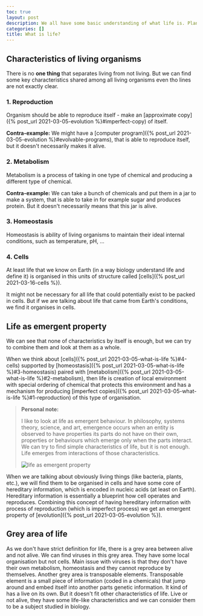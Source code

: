 ```yaml
---
toc: true
layout: post
description: We all have some basic understanding of what life is. Plant, insect or person are alive, but a rock is not. But what is the characteristic that separates living from not living? From practical point of view, if we would send probe into outer space, land on some planet and we could do any measurement, how could we say that this planet has life?
categories: []
title: What is life?
---
```


## Characteristics of living organisms
There is no **one thing** that separates living from not living. But we can find some key characteristics shared among all living organisms even tho lines are not exactly clear.

### 1. Reproduction
Organism should be able to reproduce itself - make an [approximate copy]({% post_url 2021-03-05-evolution %}#imperfect-copy) of itself.

**Contra-example:**
We might have a [computer program]({% post_url 2021-03-05-evolution %}#evolvable-programs), that is able to reproduce itself, but it doesn't necessarily makes it alive.

### 2. Metabolism
Metabolism is a process of taking in one type of chemical and producing a different type of chemical.

**Contra-example:**
We can take a bunch of chemicals and put them in a jar to make a system, that is able to take in for example sugar and produces protein. But it doesn't necessarily means that this jar is alive.

### 3. Homeostasis
Homeostasis is ability of living organisms to maintain their ideal internal conditions, such as temperature, pH, ...

### 4. Cells
At least life that we know on Earth (in a way biology understand life and define it) is organised in this units of structure called [cells]({% post_url 2021-03-16-cells %}).

It might not be necessary for all life that could potentially exist to be packed in cells. But if we are talking about life that came from Earth's conditions, we find it organises in cells.

## Life as emergent property

We can see that none of characteristics by itself is enough, but we can try to combine them and look at them as a whole.

When we think about [cells]({% post_url 2021-03-05-what-is-life %}#4-cells)  supported by [homeostasis]({% post_url 2021-03-05-what-is-life %}#3-homeostasis) paired with [metabolism]({% post_url 2021-03-05-what-is-life %}#2-metabolism), then life is creation of local environment with special ordering of chemical that protects this environment and has a mechanism for producing [imperfect copies]({% post_url 2021-03-05-what-is-life %}#1-reproduction) of this type of organisation.

> **Personal note:**
>
> I like to look at life as emergent behaviour.
> In philosophy, systems theory, science, and art, emergence occurs when an entity is observed to have properties its parts do not have on their own, properties or behaviours which emerge only when the parts interact.
> We can try to find simple characteristics of life, but it is not enough. Life emerges from interactions of those characteristics.
>
> ![life as emergent property](https://www.thwink.org/sustain/glossary/images/EmergentBehavior_Diagram.png)

When we are talking about obviously living things (like bacteria, plants, etc.), we will find them to be organised in cells and have some core of hereditary information, which is encoded in nucleic acids (at least on Earth). Hereditary information is essentially a blueprint how cell operates and reproduces. Combining this concept of having hereditary information with process of reproduction (which is imperfect process) we get an emergent property of [evolution]({% post_url 2021-03-05-evolution %}).

## Grey area of life

As we don't have strict definition for life, there is a grey area between alive and not alive. We can find viruses in this grey area. They have some local organisation but not cells. Main issue with viruses is that they don't have their own metabolism, homeostasis and they cannot reproduce by themselves.
Another grey area is transposable elements. Transposable element is a small piece of information (coded in a chemicals) that jump around and embed itself into another parts genetic information. It kind of has a live on its own. But it doesn't fit other characteristics of life.
Live or not alive, they have some life-like characteristics and we can consider them to be a subject studied in biology.
